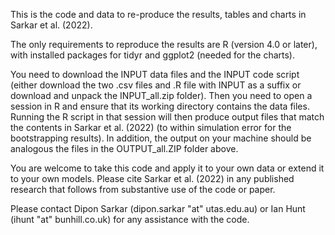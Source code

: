 This is the code and data to re-produce the results, tables and charts in Sarkar et al. (2022).

The only requirements to reproduce the results are R (version 4.0 or later), with installed packages for tidyr and ggplot2 (needed for the charts).  

You need to download the INPUT data files and the INPUT code script (either download the two .csv files and .R file with INPUT as a suffix or download and unpack the INPUT_all.zip folder).  Then you need to open a session in R and ensure that its working directory contains the data files.  Running the R script in that session will then produce output files that match the contents in Sarkar et al. (2022) (to within simulation error for the bootstrapping results).  In addition, the output on your machine should be analogous the files in the OUTPUT_all.ZIP folder above.

You are welcome to take this code and apply it to your own data or extend it to your own models.  Please cite Sarkar et al. (2022) in any published research that follows from substantive use of the code or paper.

Please contact Dipon Sarkar (dipon.sarkar "at" utas.edu.au) or Ian Hunt (ihunt "at" bunhill.co.uk) for any assistance with the code.
